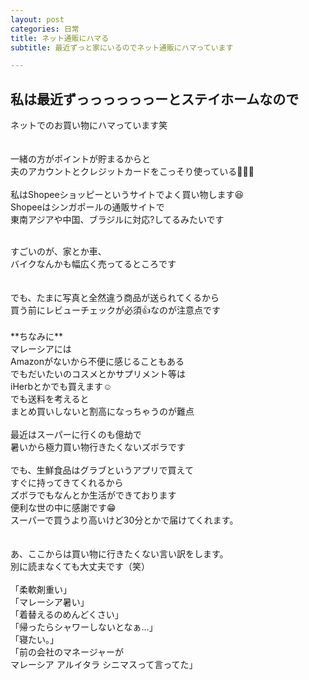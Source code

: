 ```yaml
---
layout: post
categories: 日常
title: ネット通販にハマる
subtitle: 最近ずっと家にいるのでネット通販にハマっています

---
```

## 私は最近ずっっっっっっーとステイホームなので<br>
ネットでのお買い物にハマっています笑<br>
<br><br>
一緒の方がポイントが貯まるからと<br>
夫のアカウントとクレジットカードをこっそり使っている🤭🤭🤭<br>
<br>
私はShopeeショッピーというサイトでよく買い物します😆<br>
Shopeeはシンガポールの通販サイトで<br>
東南アジアや中国、ブラジルに対応?してるみたいです<br>

<br>
すごいのが、家とか車、<br>
バイクなんかも幅広く売ってるところです<br>
<br>
<br>
でも、たまに写真と全然違う商品が送られてくるから<br>
買う前にレビューチェックが必須👍なのが注意点です<br>
<br>
**ちなみに**<br>
マレーシアには<br>
Amazonがないから不便に感じることもある<br>
でもだいたいのコスメとかサプリメント等は<br>
iHerbとかでも買えます☺️<br>
でも送料を考えると<br>
まとめ買いしないと割高になっちゃうのが難点<br>
<br>
最近はスーパーに行くのも億劫で<br>
暑いから極力買い物行きたくないズボラです<br>
<br>
でも、生鮮食品はグラブというアプリで買えて<br>
すぐに持ってきてくれるから<br>
ズボラでもなんとか生活ができております<br>
便利な世の中に感謝です😁<br>
スーパーで買うより高いけど30分とかで届けてくれます。<br>
<br>
<br>
あ、ここからは買い物に行きたくない言い訳をします。<br>
別に読まなくても大丈夫です（笑）<br>
<br>
「柔軟剤重い」<br>
「マレーシア暑い」<br>
「着替えるのめんどくさい」<br>
「帰ったらシャワーしないとなぁ…」<br>
「寝たい。」<br>
「前の会社のマネージャーが<br>
マレーシア アルイタラ シニマスって言ってた」<br>
<br>
<br>
<br>